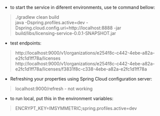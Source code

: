 - to start the service in diferent environments, use te command bellow:   
> ./gradlew clean build   
> java -Dspring.profiles.active=dev -Dspring.cloud.config.uri=http://localhost:8888 -jar build/libs/licensing-service-0.0.1-SNAPSHOT.jar   

- test endpoints:   
> http://localhost:9000/v1/organizations/e254f8c-c442-4ebe-a82a-e2fc1d1ff78a/licenses   
> http://localhost:9000/v1/organizations/e254f8c-c442-4ebe-a82a-e2fc1d1ff78a/licenses/f3831f8c-c338-4ebe-a82a-e2fc1d1ff78a   


- Refreshing your properties using Spring Cloud configuration server:   
> localhost:9000/refresh - not working    


- to run local, put this in the environment variables:   
> ENCRYPT_KEY=IMSYMMETRIC;spring.profiles.active=dev